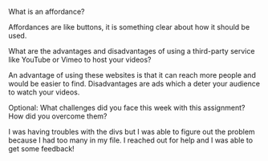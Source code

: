 What is an affordance?

Affordances are like buttons, it is something clear about how it should be used.

What are the advantages and disadvantages of using a third-party service like YouTube or Vimeo to host your videos?

An advantage of using these websites is that it can reach more people and would be easier to find. Disadvantages are ads which a deter your audience to watch your videos.

Optional: What challenges did you face this week with this assignment? How did you overcome them?

I was having troubles with the divs but I was able to figure out the problem because I had too many in my file. I reached out for help and I was able to get some feedback!
